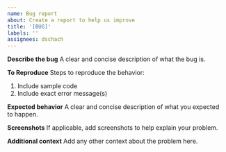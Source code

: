```yaml
---
name: Bug report
about: Create a report to help us improve
title: '[BUG]'
labels: ''
assignees: dschach
---
```


**Describe the bug**
A clear and concise description of what the bug is.

**To Reproduce**
Steps to reproduce the behavior:

1. Include sample code
2. Include exact error message(s)

**Expected behavior**
A clear and concise description of what you expected to happen.

**Screenshots**
If applicable, add screenshots to help explain your problem.

**Additional context**
Add any other context about the problem here.
